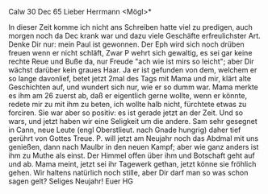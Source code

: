  Calw 30 Dec 65
Lieber Herrmann <Mögl>*

In dieser Zeit komme ich nicht ans Schreiben hatte viel zu predigen, auch morgen noch da Dec krank war und dazu viele Geschäfte erfreulichster Art. Denke Dir nur: mein Paul ist gewonnen. Der Eph wird sich noch drüben freuen wenn er nicht schläft, Zwar P wehrt sich gewaltig, es sei gar keine rechte Reue und Buße da, nur Freude "ach wie ist mirs so leicht"; aber Dir wächst darüber kein graues Haar. Ja er ist gefunden von dem, welchem er so lange davonlief, betet jetzt 2mal des Tags mit Mama und mir, klärt alte Geschichten auf, und wundert sich nur, wie er so dumm war. Mama merkte es ihm am 26 zuerst ab, daß er eigentlich gerne wollte, wenn er könnte, redete mir zu mit ihm zu beten, ich wollte halb nicht, fürchtete etwas zu forciren. Sie war aber so positiv: es ist gerade jetzt an der Zeit. Und so wars, und jetzt haben wir eine Seligkeit um die andere. Sam sehr gesegnet in Cann, neue Leute (engl Oberstlieut. nach Gnade hungrig) daher tief gerührt von Gottes Treue. P. will jetzt am Neujahr noch das Abdmal mit uns genießen, dann nach Maulbr in den neuen Kampf; aber wie ganz anders ist ihm zu Muthe als einst. Der Himmel offen über ihm und Botschaft geht auf und ab. Mama meint, jetzt sei ihr Tagewerk gethan, jetzt könne sie fröhlich gehen. Wir haltens natürlich noch stille, aber Dir darf man so was schon sagen gelt? 
 Seliges Neujahr!
 Euer HG
